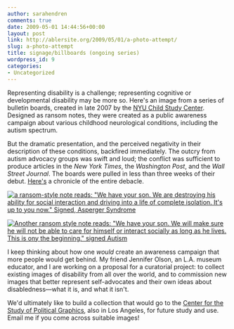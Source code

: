 ```yaml
---
author: sarahendren
comments: true
date: 2009-05-01 14:44:56+00:00
layout: post
link: http://ablersite.org/2009/05/01/a-photo-attempt/
slug: a-photo-attempt
title: signage/billboards (ongoing series)
wordpress_id: 9
categories:
- Uncategorized
---
```


Representing disability is a challenge; representing cognitive or developmental disability may be more so. Here's an image from a series of bulletin boards, created in late 2007 by the [NYU Child Study Center](http://www.aboutourkids.org/). Designed as ransom notes, they were created as a public awareness campaign about various childhood neurological conditions, including the autism spectrum.

But the dramatic presentation, and the perceived negativity in their description of these conditions, backfired immediately. The outcry from autism advocacy groups was swift and loud; the conflict was sufficient to produce articles in the _New York Times_, the _Washington Post_, and the _Wall Street Journal_. The boards were pulled in less than three weeks of their debut. [Here's](http://nymag.com/news/features/47225/) a chronicle of the entire debacle.

[![a ransom-style note reads: "We have your son. We are destroying his ability for social interaction and driving into a life of complete isolation. It's up to you now." Signed, Asperger Syndrome](http://ablersite.files.wordpress.com/2009/05/asperger_large.jpg)](http://ablersite.files.wordpress.com/2009/05/asperger_large.jpg)

[![Another ransom style note reads: "We have your son. We will make sure he will not be able to care for himself or interact socially as long as he lives. This is ony the beginning." signed Autism](http://ablersite.files.wordpress.com/2009/05/autism_large.jpg)](http://ablersite.files.wordpress.com/2009/05/autism_large.jpg)

I keep thinking about how one _would_ create an awareness campaign that more people would get behind. My friend Jennifer Olson, an L.A. museum educator, and I are working on a proposal for a curatorial project: to collect existing images of disability from all over the world, and to commission new images that better represent self-advocates and their own ideas about disabledness—what it is, and what it isn't.

We'd ultimately like to build a collection that would go to the [Center for the Study of Political Graphics](http://www.politicalgraphics.org/home.html), also in Los Angeles, for future study and use. Email me if you come across suitable images!
